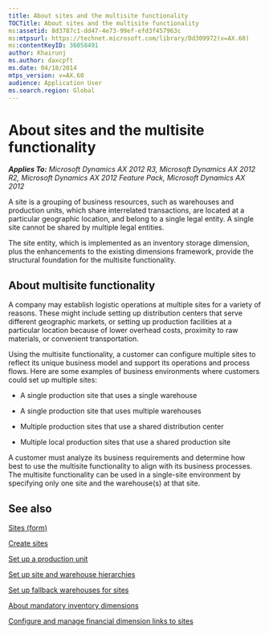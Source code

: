 ```yaml
---
title: About sites and the multisite functionality
TOCTitle: About sites and the multisite functionality
ms:assetid: 8d3787c1-dd47-4e73-99ef-efd3f457963c
ms:mtpsurl: https://technet.microsoft.com/library/Dd309972(v=AX.60)
ms:contentKeyID: 36058491
author: Khairunj
ms.author: daxcpft
ms.date: 04/18/2014
mtps_version: v=AX.60
audience: Application User
ms.search.region: Global
---
```


# About sites and the multisite functionality 


_**Applies To:** Microsoft Dynamics AX 2012 R3, Microsoft Dynamics AX 2012 R2, Microsoft Dynamics AX 2012 Feature Pack, Microsoft Dynamics AX 2012_

A site is a grouping of business resources, such as warehouses and production units, which share interrelated transactions, are located at a particular geographic location, and belong to a single legal entity. A single site cannot be shared by multiple legal entities.

The site entity, which is implemented as an inventory storage dimension, plus the enhancements to the existing dimensions framework, provide the structural foundation for the multisite functionality.

## About multisite functionality

A company may establish logistic operations at multiple sites for a variety of reasons. These might include setting up distribution centers that serve different geographic markets, or setting up production facilities at a particular location because of lower overhead costs, proximity to raw materials, or convenient transportation.

Using the multisite functionality, a customer can configure multiple sites to reflect its unique business model and support its operations and process flows. Here are some examples of business environments where customers could set up multiple sites:

  - A single production site that uses a single warehouse

  - A single production site that uses multiple warehouses

  - Multiple production sites that use a shared distribution center

  - Multiple local production sites that use a shared production site

A customer must analyze its business requirements and determine how best to use the multisite functionality to align with its business processes. The multisite functionality can be used in a single-site environment by specifying only one site and the warehouse(s) at that site.

## See also

[Sites (form)](https://technet.microsoft.com/library/hh242661\(v=ax.60\))

[Create sites](create-sites.md)

[Set up a production unit](set-up-a-production-unit.md)

[Set up site and warehouse hierarchies](set-up-site-and-warehouse-hierarchies.md)

[Set up fallback warehouses for sites](set-up-fallback-warehouses-for-sites.md)

[About mandatory inventory dimensions](about-mandatory-inventory-dimensions.md)

[Configure and manage financial dimension links to sites](configure-and-manage-financial-dimension-links-to-sites.md)

  


